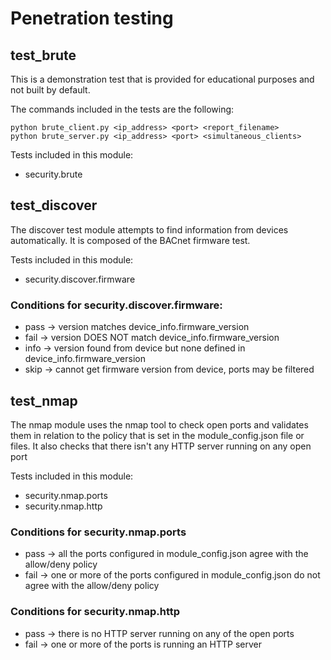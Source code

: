 # Penetration testing

## test_brute

This is a demonstration test that is provided for educational purposes and not built by default.

The commands included in the tests are the following:

```
python brute_client.py <ip_address> <port> <report_filename>
python brute_server.py <ip_address> <port> <simultaneous_clients>
```

Tests included in this module:

- security.brute

## test_discover

The discover test module attempts to find information from devices automatically. It is composed of the BACnet firmware test.

Tests included in this module:

- security.discover.firmware

### Conditions for security.discover.firmware:

- pass -> version matches device_info.firmware_version
- fail -> version DOES NOT match device_info.firmware_version
- info -> version found from device but none defined in device_info.firmware_version
- skip -> cannot get firmware version from device, ports may be filtered

## test_nmap

The nmap module uses the nmap tool to check open ports and validates them in relation to the policy that is set in the module_config.json file or files.
It also checks that there isn't any HTTP server running on any open port

Tests included in this module:

- security.nmap.ports
- security.nmap.http

### Conditions for security.nmap.ports

- pass -> all the ports configured in module_config.json agree with the allow/deny policy
- fail -> one or more of the ports configured in module_config.json do not agree with the allow/deny policy

### Conditions for security.nmap.http

- pass -> there is no HTTP server running on any of the open ports
- fail -> one or more of the ports is running an HTTP server

